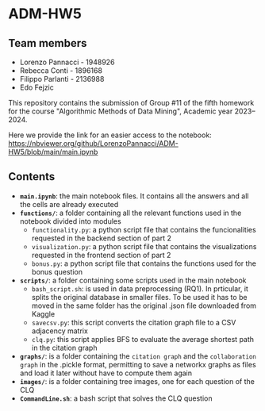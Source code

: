 # ADM-HW5

## Team members
* Lorenzo Pannacci - 1948926
* Rebecca Conti - 1896168
* Filippo Parlanti - 2136988
* Edo Fejzic

This repository contains the submission of Group #11 of the fifth homework for the course "Algorithmic Methods of Data Mining", Academic year 2023–2024.

Here we provide the link for an easier access to the notebook: https://nbviewer.org/github/LorenzoPannacci/ADM-HW5/blob/main/main.ipynb

## Contents

* __`main.ipynb`__: the main notebook files. It contains all the answers and all the cells are already executed
* __`functions/`__: a folder containing all the relevant functions used in the notebook divided into modules
  * `functionality.py`: a python script file that contains the funcionalities requested in the backend section of part 2
  * `visualization.py`: a python script file that contains the visualizations requested in the frontend section of part 2
  * `bonus.py`: a python script file that contains the functions used for the bonus question
* __`scripts/`__: a folder containing some scripts used in the main notebook
  * `bash_script.sh`: is used in data preprocessing (RQ1). In prticular, it splits the original database in smaller files. To be used it has to be moved in the same folder has the original .json file downloaded from Kaggle
  * `savecsv.py`: this script converts the citation graph file to a CSV adjacency matrix
  * `clq.py`: this script applies BFS to evaluate the average shortest path in the citation graph
* __`graphs/`__: is a folder containing the `citation graph` and the `collaboration graph` in the .pickle format, permitting to save a networkx graphs as files and load it later without have to compute them again
* __`images/`__:  is a folder containing tree images, one for each question of the CLQ
* __`CommandLine.sh`__: a bash script that solves the CLQ question